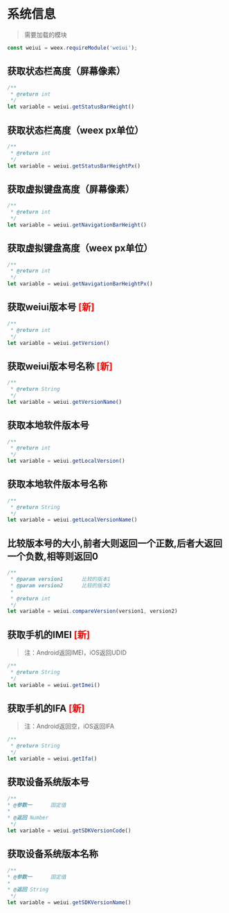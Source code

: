 # 系统信息

> 需要加载的模块

```js
const weiui = weex.requireModule('weiui');
```

## 获取状态栏高度（屏幕像素）
```js
/**
 * @return int
 */
let variable = weiui.getStatusBarHeight()
```

## 获取状态栏高度（weex px单位）
```js
/**
 * @return int
 */
let variable = weiui.getStatusBarHeightPx()
```

## 获取虚拟键盘高度（屏幕像素）
```js
/**
 * @return int
 */
let variable = weiui.getNavigationBarHeight()
```

## 获取虚拟键盘高度（weex px单位）
```js
/**
 * @return int
 */
let variable = weiui.getNavigationBarHeightPx()
```

## 获取weiui版本号 <font color="red">[新]</font>
```js
/**
 * @return int
 */
let variable = weiui.getVersion()
```

## 获取weiui版本号名称 <font color="red">[新]</font>
```js
/**
 * @return String
 */
let variable = weiui.getVersionName()
```

## 获取本地软件版本号
```js
/**
 * @return int
 */
let variable = weiui.getLocalVersion()
```

## 获取本地软件版本号名称
```js
/**
 * @return String
 */
let variable = weiui.getLocalVersionName()
```

## 比较版本号的大小,前者大则返回一个正数,后者大返回一个负数,相等则返回0
```js
/**
 * @param version1      比较的版本1
 * @param version2      比较的版本2
 * 
 * @return int
 */
let variable = weiui.compareVersion(version1, version2)
```

## 获取手机的IMEI <font color="red">[新]</font>
> 注：Android返回IMEI，iOS返回UDID

```js
/**
 * @return String
 */
let variable = weiui.getImei()
```

## 获取手机的IFA <font color="red">[新]</font>
> 注：Android返回空，iOS返回IFA

```js
/**
 * @return String
 */
let variable = weiui.getIfa()
```

## 获取设备系统版本号
```js
/**
* @参数一      固定值
* 
* @返回 Number
 */
let variable = weiui.getSDKVersionCode()
```

## 获取设备系统版本名称
```js
/**
* @参数一      固定值
* 
* @返回 String
 */
let variable = weiui.getSDKVersionName()
```


